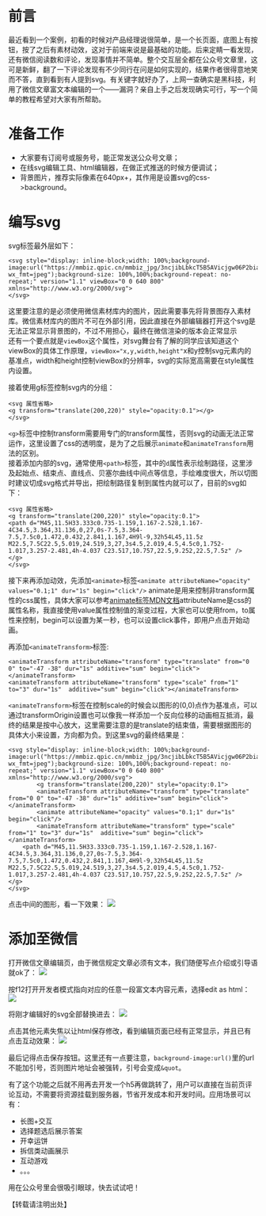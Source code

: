 
# 前言
最近看到一个案例，初看的时候对产品经理说很简单，是一个长页面，底图上有按钮，按了之后有素材动效，这对于前端来说是最基础的功能。后来定睛一看发现，还有微信阅读数和评论，发现事情并不简单。整个交互层全都在公众号文章里，这可是新鲜，翻了一下评论发现有不少同行在问是如何实现的，结果作者很得意地笑而不答，直到看到有人提到svg。有关键字就好办了，上网一查确实是黑科技，利用了微信文章富文本编辑的一个——漏洞？亲自上手之后发现确实可行，写一个简单的教程希望对大家有所帮助。

# 准备工作
+ 大家要有订阅号或服务号，能正常发送公众号文章；
+ 在线svg编辑工具、html编辑器，在做正式推送的时候方便调试；
+ 背景图片，推荐实际像素在640px+，其作用是设置svg的css->background。

# 编写svg
svg标签最外层如下：<br>
```
<svg style="display: inline-block;width: 100%;background-image:url("https://mmbiz.qpic.cn/mmbiz_jpg/3ncjibLbkcT5B5AVicjgw06P2biaywPFGEGOiaHao8M8dXByoZULpicK9w0ctICMiak5AzsKB5qCcVw2hicS51NPkUIhA/640?wx_fmt=jpeg");background-size: 100%,100%;background-repeat: no-repeat;" version="1.1" viewBox="0 0 640 800" xmlns="http://www.w3.org/2000/svg">
</svg>
```
这里要注意的是必须使用微信素材库内的图片，因此需要事先将背景图存入素材库。微信素材库内的图片不可在外部引用，因此直接在外部编辑器打开这个svg是无法正常显示背景图的，不过不用担心，最终在微信渲染的版本会正常显示<br>
还有一个要点就是`viewBox`这个属性，对svg舞台有了解的同学应该知道这个viewBox的具体工作原理，`viewBox="x,y,width,height"`x和y控制svg元素内的基准点，width和height控制viewBox的分辨率，svg的实际宽高需要在style属性内设置。

接着使用g标签控制svg内的分组：
```
<svg 属性省略>
<g transform="translate(200,220)" style="opacity:0.1"></g>
</svg>
```
`<g>`标签中控制transform需要用专门的transform属性，否则svg的动画无法正常运作，这里设置了css的透明度，是为了之后展示`animate`和`animateTransform`用法的区别。<br>
接着添加内部的svg，通常使用`<path>`标签，其中的`d`属性表示绘制路径，这里涉及起始点、结束点、直线点、贝塞尔曲线中间点等信息，手绘难度很大，所以切图时建议切成svg格式并导出，把绘制路径复制到属性内就可以了，目前的svg如下：<br>
```
<svg 属性省略>
<g transform="translate(200,220)" style="opacity:0.1">
<path d="M45,11.5H33.333c0.735-1.159,1.167-2.528,1.167-4C34.5,3.364,31.136,0,27,0s-7.5,3.364-7.5,7.5c0,1.472,0.432,2.841,1.167,4H9l-9,32h54L45,11.5z M22.5,7.5C22.5,5.019,24.519,3,27,3s4.5,2.019,4.5,4.5c0,1.752-1.017,3.257-2.481,4h-4.037 C23.517,10.757,22.5,9.252,22.5,7.5z" />
</g>
</svg>
```

接下来再添加动效，先添加`<animate>`标签`<animate attributeName="opacity" values="0.1;1" dur="1s" begin="click"/>`
animate是用来控制非transform属性的css属性，具体大家可以参考[animate标签MDN文档](https://developer.mozilla.org/zh-CN/docs/Web/SVG/Element/animate)attributeName是css的属性名称，我直接使用value属性控制值的渐变过程，大家也可以使用from，to属性来控制，begin可以设置为某一秒，也可以设置click事件，即用户点击开始动画。

再添加`<animateTransform>`标签:
```
<animateTransform attributeName="transform" type="translate" from="0 0" to="-47 -38" dur="1s" additive="sum" begin="click"></animateTransform>
<animateTransform attributeName="transform" type="scale" from="1" to="3" dur="1s"  additive="sum" begin="click"></animateTransform>
```
`<animateTransform>`标签在控制scale的时候会以图形的(0,0)点作为基准点，可以通过transformOrigin设置也可以像我一样添加一个反向位移的动画相互抵消，最终的结果是按中心放大，这里需要注意的是translate的结束值，需要根据图形的具体大小来设置，方向都为负。到这里svg的最终结果是：
```
<svg style="display: inline-block;width: 100%;background-image:url("https://mmbiz.qpic.cn/mmbiz_jpg/3ncjibLbkcT5B5AVicjgw06P2biaywPFGEGOiaHao8M8dXByoZULpicK9w0ctICMiak5AzsKB5qCcVw2hicS51NPkUIhA/640?wx_fmt=jpeg");background-size: 100%,100%;background-repeat: no-repeat;" version="1.1" viewBox="0 0 640 800" xmlns="http://www.w3.org/2000/svg">
        <g transform="translate(200,220)" style="opacity:0.1">
        <animateTransform attributeName="transform" type="translate" from="0 0" to="-47 -38" dur="1s" additive="sum" begin="click"></animateTransform>
        <animate attributeName="opacity" values="0.1;1" dur="1s" begin="click"/>
        <animateTransform attributeName="transform" type="scale" from="1" to="3" dur="1s"  additive="sum" begin="click"></animateTransform>
    <path d="M45,11.5H33.333c0.735-1.159,1.167-2.528,1.167-4C34.5,3.364,31.136,0,27,0s-7.5,3.364-7.5,7.5c0,1.472,0.432,2.841,1.167,4H9l-9,32h54L45,11.5z M22.5,7.5C22.5,5.019,24.519,3,27,3s4.5,2.019,4.5,4.5c0,1.752-1.017,3.257-2.481,4h-4.037 C23.517,10.757,22.5,9.252,22.5,7.5z" />
</g>
</svg>
```
点击中间的图形，看一下效果：
![](https://file3.ih5.cn/v35/files/8ea95b5186ccbde3363776d8f21558e6_2735_390_377.png)

# 添加至微信
打开微信文章编辑页，由于微信规定文章必须有文本，我们随便写点介绍或引导语就ok了：
![](https://privatecdn.h5sys.cn/v35/files/8615543ec4295d294ed6e1abd8353a58_5143_518_173.png)

按f12打开开发者模式指向对应的任意一段富文本内容元素，选择edit as html：
![](https://privatecdn.h5sys.cn/v35/files/ea14c58a6ce9102b337ae5ea2413027c_5137_261_157.png)

将刚才编辑好的svg全部替换进去：
![](https://privatecdn.h5sys.cn/v35/files/5559599cd3812372bba71806f1078123_12657_189_311.png)

点击其他元素失焦以让html保存修改，看到编辑页面已经有正常显示，并且已有点击互动效果：
![](https://privatecdn.h5sys.cn/v35/files/588b61ec2bdddb0541562a4e2db46be9_297465_421_389.png)

最后记得点击保存按钮。这里还有一点要注意，`background-image:url()`里的url不能加引号，否则图片地址会被强转，引号会变成`&quot`。

有了这个功能之后就不用再去开发一个h5再做跳转了，用户可以直接在当前页评论互动，不需要将资源挂载到服务器，节省开发成本和开发时间。应用场景可以有：

+ 长图+交互
+ 选择题选后展示答案
+ 开幸运饼
+ 拆信类动画展示
+ 互动游戏
+ 。。。

用在公众号里会很吸引眼球，快去试试吧！

【转载请注明出处】